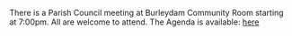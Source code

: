 <!--
.. title: Parish Council Monday, 11th March  at 7:00pm.
.. slug: 2019-03-11-parishcouncil-meeting
.. date: 2019-03-05 13:49:30 UTC
.. tags: parishcouncil
.. category:
.. link:
.. description:
.. type: text
-->

There is a Parish Council meeting at Burleydam Community Room starting at 7:00pm. All are welcome to attend. The Agenda is available: [here](https://drive.google.com/open?id=1cflkWIyVxbrCzSW22pYYwzyM8Ffsl7-c)

